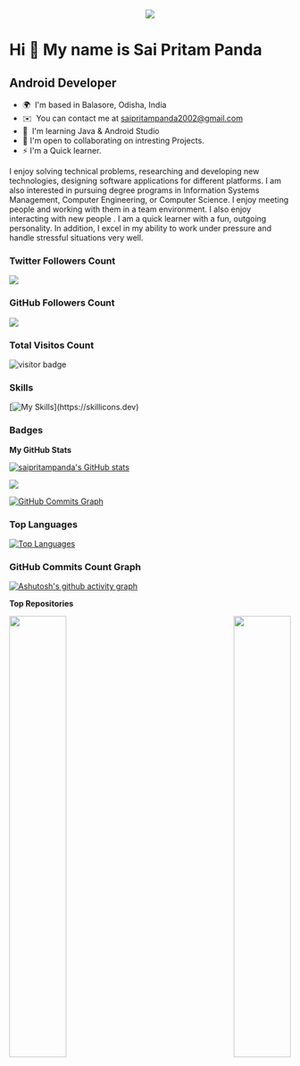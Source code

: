 <h1 align="center">
  <a href="https://git.io/typing-svg">
    <img src="https://readme-typing-svg.herokuapp.com/?lines=console.log(%22Hello%2C%20Coders!%22);print(%22Hello%2C%20Coders!%22);printf(%22Hello%2C%20Coders!%22);fmt.Println(%22Hello%2C%20Coders!%22);println!(%22Hello%2C%20v%22);cout%20%3C%3C%20%22Hello%2C%20Coders!%22&center=true&size=27&width=550">
  </a>
</h1>

Hi 👋 My name is Sai Pritam Panda
=================================

Android Developer
-----------------

* 🌍  I'm based in Balasore, Odisha, India
* ✉️  You can contact me at [saipritampanda2002@gmail.com](mailto:saipritampanda2002@gmail.com)
* 🧠  I'm learning Java & Android Studio
* 🤝  I'm open to collaborating on intresting Projects.
* ⚡  I'm a Quick learner.


<p>I enjoy solving technical problems, researching and developing new technologies, designing software applications for different platforms. I am also interested in pursuing degree programs in Information Systems Management, Computer Engineering, or Computer Science. I enjoy meeting people and working with them in a team environment. I also enjoy interacting with new people . I am a quick learner with a fun, outgoing personality. In addition, I excel in my ability to work under pressure and handle stressful situations very well.</p>

### Twitter Followers Count
<a href="https://www.twitter.com/SaiPritamPanda1" target="_blank" rel="noreferrer"><img
src="https://img.shields.io/twitter/follow/SaiPritamPanda1?logo=twitter&style=for-the-badge&color=0891b2&labelColor=1c1917"
/></a>

### GitHub Followers Count
<a href="https://www.github.com/saipritampanda" target="_blank" rel="noreferrer"><img
src="https://img.shields.io/github/followers/saipritampanda?logo=github&style=for-the-badge&color=0891b2&labelColor=1c1917" /></a>

### Total Visitos Count
![visitor badge](https://visitor-badge.laobi.icu/badge?page_id=jwenjian.visitor-badge&left_text=TotalVisitors)

### Skills

[![My Skills](https://skillicons.dev/icons?i=java,html,css,bootstrap,js,jquery,nodejs,c,cpp,discord,django,eclipse,fastapi,figma,firebase,flutter,kotlin,git,github,instagram,linkedin,twitter,mongodb,mysql,postman,py,react,spring,sqlite,stackoverflow,visualstudio,)](https://skillicons.dev)


### Badges

<b>My GitHub Stats</b>

<a href="http://www.github.com/saipritampanda"><img src="https://github-readme-stats.vercel.app/api?username=saipritampanda&show_icons=true&hide=&count_private=true&title_color=0891b2&text_color=ffffff&icon_color=0891b2&bg_color=1c1917&hide_border=true&show_icons=true" alt="saipritampanda's GitHub stats" /></a>

<a href="http://www.github.com/saipritampanda"><img src="https://github-readme-streak-stats.herokuapp.com/?user=saipritampanda&stroke=ffffff&background=1c1917&ring=0891b2&fire=0891b2&currStreakNum=ffffff&currStreakLabel=0891b2&sideNums=ffffff&sideLabels=ffffff&dates=ffffff&hide_border=true" /></a>

<a href="http://www.github.com/saipritampanda"><img src="https://activity-graph.herokuapp.com/graph?username=saipritampanda&bg_color=1c1917&color=ffffff&line=0891b2&point=ffffff&area_color=1c1917&area=true&hide_border=true&custom_title=GitHub%20Commits%20Graph" alt="GitHub Commits Graph" /></a>

### Top Languages
<a href="https://github.com/saipritampanda" align="left"><img src="https://github-readme-stats.vercel.app/api/top-langs/?username=saipritampanda&langs_count=10&title_color=0891b2&text_color=ffffff&icon_color=0891b2&bg_color=1c1917&hide_border=true&locale=en&custom_title=Top%20%Languages" alt="Top Languages" /></a>

### GitHub Commits Count Graph
[![Ashutosh's github activity graph](https://github-readme-activity-graph.vercel.app/graph?username=saipritampanda&theme=dracula)](https://github.com/ashutosh00710/github-readme-activity-graph)

<b>Top Repositories</b>

<div width="100%" align="center"><a href="https://github.com/saipritampanda/QR-Code-Scanner-and-Generator" align="left"><img align="left" width="45%" src="https://github-readme-stats.vercel.app/api/pin/?username=saipritampanda&repo=QR-Code-Scanner-and-Generator&title_color=0891b2&text_color=ffffff&icon_color=0891b2&bg_color=1c1917&hide_border=true&locale=en" /></a><a href="https://github.com/saipritampanda/Omni-Converter" align="right"><img align="right" width="45%" src="https://github-readme-stats.vercel.app/api/pin/?username=saipritampanda&repo=Omni-Converter&title_color=0891b2&text_color=ffffff&icon_color=0891b2&bg_color=1c1917&hide_border=true&locale=en" /></a></div><br /><br /><br /><br /><br /><br /><br />


